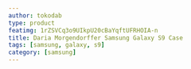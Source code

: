 ```yaml
---
author: tokodab
type: product
featimg: 1rZSVCq3o9UIkpU20cBaYqftUFRHOIA-n
title: Daria Morgendorffer Samsung Galaxy S9 Case
tags: [samsung, galaxy, s9]
category: [samsung]
---
```

